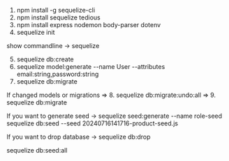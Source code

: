 1. npm install -g sequelize-cli
2. npm install sequelize tedious
3. npm install express nodemon body-parser dotenv
4. sequelize init

show commandline -> sequelize

5. sequelize db:create
6. sequelize model:generate --name User --attributes email:string,password:string
7. sequelize db:migrate

If changed models or migrations
=> 8. sequelize db:migrate:undo:all
=> 9. sequelize db:migrate

If you want to generate seed -> sequelize seed:generate --name role-seed
sequelize db:seed --seed 20240716141716-product-seed.js

If you want to drop database -> sequelize db:drop

sequelize db:seed:all
